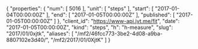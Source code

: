 {
  "properties": {
    "num": [
      5016
    ],
    "unit": [
      "steps"
    ],
    "start": [
      "2017-01-04T00:00:00Z"
    ],
    "end": [
      "2017-01-05T00:00:00Z"
    ],
    "published": [
      "2017-01-05T00:00:00Z"
    ]
  },
  "client_id": "https://www-api.jvt.me/fit",
  "date": "2017-01-05T00:00:00Z",
  "kind": "steps",
  "h": "h-measure",
  "slug": "2017/01/0xjtk",
  "aliases": [
    "/mf2/46fcc773-3be2-4d08-a9ba-8807102e3d40/",
    "/mf2/2017/01/0XjtK"
  ]
}

